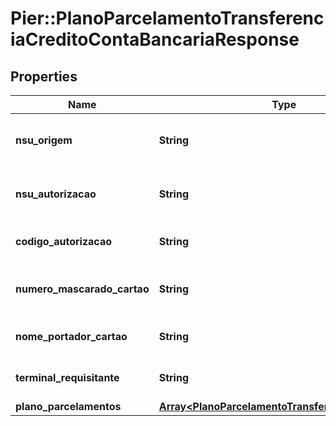 # Pier::PlanoParcelamentoTransferenciaCreditoContaBancariaResponse

## Properties
Name | Type | Description | Notes
------------ | ------------- | ------------- | -------------
**nsu_origem** | **String** | N\u00C3\u00BAmero Sequencial \u00C3\u009Anico que identifica a transa\u00C3\u00A7\u00C3\u00A3o no sistema que a originou. | [optional] 
**nsu_autorizacao** | **String** | N\u00C3\u00BAmero Sequencial \u00C3\u009Anico gerado pelo Autorizador a cada Transa\u00C3\u00A7\u00C3\u00A3o. | [optional] 
**codigo_autorizacao** | **String** | C\u00C3\u00B3digo de Autoriza\u00C3\u00A7\u00C3\u00A3o gerado pelo Autorizador. | [optional] 
**numero_mascarado_cartao** | **String** | N\u00C3\u00BAmero do Cart\u00C3\u00A3o que originou a transa\u00C3\u00A7\u00C3\u00A3o em formato mascarado. | [optional] 
**nome_portador_cartao** | **String** | Nome do Portador do Cart\u00C3\u00A3o que originou a transa\u00C3\u00A7\u00C3\u00A3o. | [optional] 
**terminal_requisitante** | **String** | Apresenta a identifica\u00C3\u00A7\u00C3\u00A3o do terminal requisitante | [optional] 
**plano_parcelamentos** | [**Array&lt;PlanoParcelamentoTransferenciaResponse&gt;**](PlanoParcelamentoTransferenciaResponse.md) | Lista os planos de parcelamentos | [optional] 



